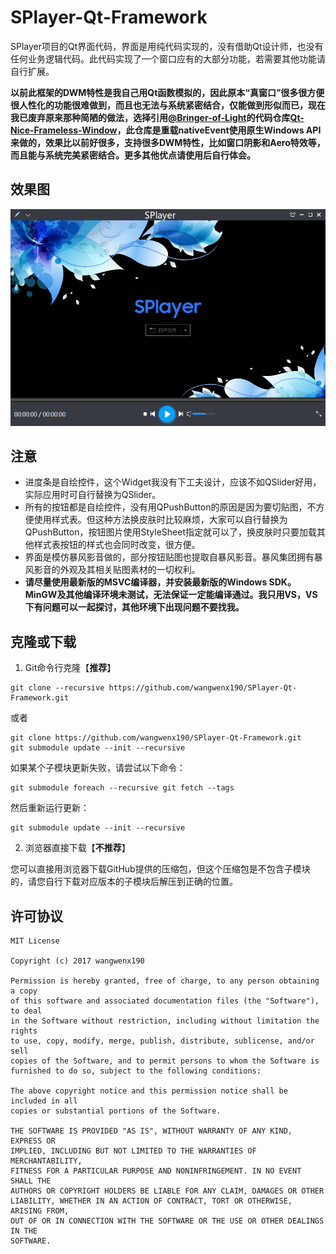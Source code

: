﻿# SPlayer-Qt-Framework
SPlayer项目的Qt界面代码，界面是用纯代码实现的，没有借助Qt设计师，也没有任何业务逻辑代码。此代码实现了一个窗口应有的大部分功能，若需要其他功能请自行扩展。

**以前此框架的DWM特性是我自己用Qt函数模拟的，因此原本“真窗口”很多很方便很人性化的功能很难做到，而且也无法与系统紧密结合，仅能做到形似而已，现在我已废弃原来那种简陋的做法，选择引用[@Bringer-of-Light](https://github.com/Bringer-of-Light)的代码仓库[Qt-Nice-Frameless-Window](https://github.com/Bringer-of-Light/Qt-Nice-Frameless-Window)，此仓库是重载nativeEvent使用原生Windows API来做的，效果比以前好很多，支持很多DWM特性，比如窗口阴影和Aero特效等，而且能与系统完美紧密结合。更多其他优点请使用后自行体会。**

## 效果图
![01](/SPlayer/Snapshot/SPlayer.png)

## 注意
- 进度条是自绘控件，这个Widget我没有下工夫设计，应该不如QSlider好用，实际应用时可自行替换为QSlider。
- 所有的按钮都是自绘控件，没有用QPushButton的原因是因为要切贴图，不方便使用样式表。但这种方法换皮肤时比较麻烦，大家可以自行替换为QPushButton，按钮图片使用StyleSheet指定就可以了，换皮肤时只要加载其他样式表按钮的样式也会同时改变，很方便。
- 界面是模仿暴风影音做的，部分按钮贴图也提取自暴风影音。暴风集团拥有暴风影音的外观及其相关贴图素材的一切权利。
- **请尽量使用最新版的MSVC编译器，并安装最新版的Windows SDK。MinGW及其他编译环境未测试，无法保证一定能编译通过。我只用VS，VS下有问题可以一起探讨，其他环境下出现问题不要找我。**

## 克隆或下载
1. Git命令行克隆【**推荐**】

```text
git clone --recursive https://github.com/wangwenx190/SPlayer-Qt-Framework.git
```

或者

```text
git clone https://github.com/wangwenx190/SPlayer-Qt-Framework.git
git submodule update --init --recursive
```

如果某个子模块更新失败，请尝试以下命令：

```text
git submodule foreach --recursive git fetch --tags
```

然后重新运行更新：

```text
git submodule update --init --recursive
```

2. 浏览器直接下载【**不推荐**】

您可以直接用浏览器下载GitHub提供的压缩包，但这个压缩包是不包含子模块的，请您自行下载对应版本的子模块后解压到正确的位置。

## 许可协议
```text
MIT License

Copyright (c) 2017 wangwenx190

Permission is hereby granted, free of charge, to any person obtaining a copy
of this software and associated documentation files (the "Software"), to deal
in the Software without restriction, including without limitation the rights
to use, copy, modify, merge, publish, distribute, sublicense, and/or sell
copies of the Software, and to permit persons to whom the Software is
furnished to do so, subject to the following conditions:

The above copyright notice and this permission notice shall be included in all
copies or substantial portions of the Software.

THE SOFTWARE IS PROVIDED "AS IS", WITHOUT WARRANTY OF ANY KIND, EXPRESS OR
IMPLIED, INCLUDING BUT NOT LIMITED TO THE WARRANTIES OF MERCHANTABILITY,
FITNESS FOR A PARTICULAR PURPOSE AND NONINFRINGEMENT. IN NO EVENT SHALL THE
AUTHORS OR COPYRIGHT HOLDERS BE LIABLE FOR ANY CLAIM, DAMAGES OR OTHER
LIABILITY, WHETHER IN AN ACTION OF CONTRACT, TORT OR OTHERWISE, ARISING FROM,
OUT OF OR IN CONNECTION WITH THE SOFTWARE OR THE USE OR OTHER DEALINGS IN THE
SOFTWARE.
```
